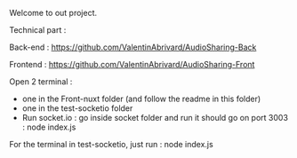 Welcome to out project. 


Technical part : 

Back-end : https://github.com/ValentinAbrivard/AudioSharing-Back

Frontend : https://github.com/ValentinAbrivard/AudioSharing-Front

Open 2 terminal :
 - one in the Front-nuxt folder (and follow the readme in this folder)
 - one in the test-socketio folder
 - Run socket.io : go inside socket folder and run it should go on port 3003 : node index.js

For the terminal in test-socketio, just run :
 node index.js
